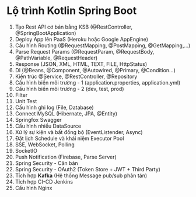 # Lộ trình Kotlin Spring Boot



1. Tạo Rest API cơ bản bằng KSB (@RestController, @SpringBootApplication)
2. Deploy App lên PaaS (Heroku hoặc Google AppEngine)
3. Cấu hình Routing (@RequestMapping, @PostMapping, @GetMapping,...)
4. Parse Request Params (@RequestParam, @RequestBody, @PathVariable, @RequestHeader)
5. Response (JSON, XML, HTML, TEXT, FILE, HttpStatus)
6. DI (@Beans, @Component, @Autowired, @Primary, @Condition...)
7. Kiến trúc @Service, @RestController, @Repository
8. Cấu hình biến môi trường - 1 (application.properties, application.yml)
9. Cấu hình biến môi trường - 2 (dev, test, prod)
10. Filter
11. Unit Test
12. Cấu hình ghi log (File, Database)
13. Connect MySQL (Hibernate, JPA, @Entity)
14. Springfox Swagger
15. Cấu hình nhiều DataSource
16. Xử lý sự kiện và bất đồng bộ (EventListender, Async)
17. Đặt lịch Schedule và khái niệm Executor Pool
18. SSE, WebSocket, Polling
19. SocketIO
20. Push Notification (Firebase, Parse Server)
21. Spring Security - Căn bản
22. Spring Security - OAuth2 (Token Store + JWT + Third Party)
23. Tích hợp **Kafka** (Hệ thống Message pub/sub phân tán)
24. Tích hợp CI-CD Jenkins
25. Cấu hình Nginx

